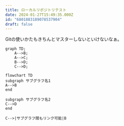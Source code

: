 ```yaml
---
title: ローカルリポジトリテスト
date: 2024-01-27T15:49:35.000Z
id: "6801883189078537904"
draft: false
---
```

Gitの使いかたもきちんとマスターしないといけないなぁ。

```mermaid
graph TD;
    A-->B;
    A-->C;
    B-->D;
    C-->D;
```

```mermaid
flowchart TD
subgraph サブグラフ名1
A-->B
end

subgraph サブグラフ名2
C-->D
end

C-->|サブグラフ間もリンク可能|B
```
